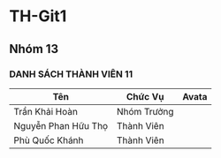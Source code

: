 # TH-Git1
## Nhóm 13
### DANH SÁCH THÀNH VIÊN 11
| Tên | Chức Vụ | Avata |
| ------ | ------ | ------ |
| Trần Khải Hoàn | Nhóm Trưởng| 
| Nguyễn Phan Hữu Thọ | Thành Viên| 
| Phù Quốc Khánh | Thành Viên| 
